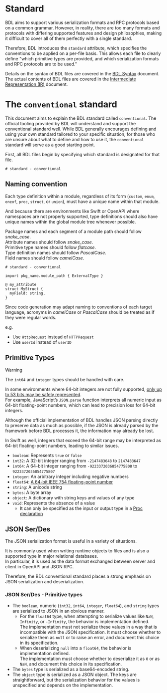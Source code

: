 # Standard

BDL aims to support various serialization formats and RPC protocols based on a common grammar.
However, in reality, there are too many formats and protocols with differing supported features
and design philosophies, making it difficult to cover all of them perfectly with a single standard.

Therefore, BDL introduces the `standard` attribute,
which specifies the conventions to be applied on a per-file basis.
This allows each file to clearly define
"which primitive types are provided, and which serialization formats and RPC protocols are to be used."

Details on the syntax of BDL files are covered in the [BDL Syntax](./syntax.md) document.\
The actual contents of BDL files are covered in the [Intermediate Representation (IR)](./ir.md) document.

# The `conventional` standard

This document aims to explain the BDL standard called `conventional`.
The official tooling provided by BDL will understand and support the conventional standard well.
While BDL generally encourages defining and using your own standard tailored to your specific situation,
for those who are unsure about what to define and how to use it,
the `conventional` standard will serve as a good starting point.

First, all BDL files begin by specifying which standard is designated for that file.

```bdl
# standard - conventional
```

## Naming convention

Each type definition within a module,
regardless of its form (`custom`, `enum`, `oneof`, `proc`, `struct`, or `union`),
must have a unique name within that module.

And because there are environments like Swift or OpenAPI where namespaces are not properly supported,
type definitions should also have unique names within the global module tree whenever possible.

Package names and each segment of a module path should follow _snake_case_.\
Attribute names should follow _snake_case_.\
Primitive type names should follow _flatcase_.\
Type definition names should follow _PascalCase_.\
Field names should follow _camelCase_.

```bdl
# standard - conventional

import pkg_name.module_path { ExternalType }

@ my_attribute
struct MyStruct {
  myField: string,
}
```

Since code generation may adapt naming to conventions of each target language,
acronyms in _camelCase_ or _PascalCase_ should be treated as if they were regular words.

e.g.

- Use `HttpRequest` instead of `HTTPRequest`
- Use `userId` instead of `userID`

## Primitive Types

> [!WARNING]
> The `int64` and `integer` types should be handled with care.
>
> In some environments where 64-bit integers are not fully supported,
> [only up to 53 bits may be safely represented](https://developer.mozilla.org/en-US/docs/Web/JavaScript/Reference/Global_Objects/Number/MAX_SAFE_INTEGER).\
> For example, JavaScript’s `JSON.parse` function interprets all numeric input as 64-bit floating-point numbers,
> which can lead to precision loss for 64-bit integers.
>
> Although the official implementation of BDL handles JSON parsing directly to preserve data as much as possible,
> if the JSON is already parsed by the framework before BDL processes it, the information may already be lost.
>
> In Swift as well, integers that exceed the 64-bit range may be interpreted as 64-bit floating-point numbers, leading to similar issues.

- `boolean`: Represents `true` or `false`
- `int32`: A 32-bit integer ranging from `-2147483648` to `2147483647`
- `int64`: A 64-bit integer ranging from `-9223372036854775808` to `9223372036854775807`
- `integer`: An arbitrary integer including negative numbers
- `float64`: [A 64-bit IEEE 754 floating-point number](https://en.wikipedia.org/wiki/Double-precision_floating-point_format)
- `string`: A unicode string
- `bytes`: A byte array
- `object`: A dictionary with string keys and values of any type
- `void`: Represents the absence of a value
  - It can only be specified as the input or output type in a [Proc declaration](./syntax.md#Proc)

## JSON Ser/Des

The JSON serialization format is useful in a variety of situations.

It is commonly used when writing runtime objects to files and is also a supported type in major relational databases.\
In particular, it is used as the data format exchanged between server and client in OpenAPI and JSON RPC.

Therefore, the BDL conventional standard places a strong emphasis on JSON serialization and deserialization.

### JSON Ser/Des - Primitive types

- The `boolean`, numeric (`int32`, `int64`, `integer`, `float64`), and `string` types are serialized to JSON in an obvious manner.
  - For the `float64` type, when attempting to serialize values like `NaN`, `Infinity`, or `-Infinity`, the behavior is implementation defined.\
    The implementation must not serialize these values in a way that is incompatible with the JSON specification.
    It must choose whether to serialize them as `null` or to raise an error, and document this choice in its specification.
  - When deserializing `null` into a `float64`, the behavior is implementation defined.\
    The implementation must choose whether to deserialize it as `0` or as `NaN`, and document this choice in its specification.
- The `bytes` type is serialized as a base64-encoded string.
- The `object` type is serialized as a JSON object.
  The keys are straightforward, but the serialization behavior for the values is unspecified and depends on the implementation.
